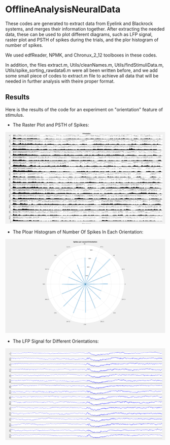 # OfflineAnalysisNeuralData

These codes are generated to extract data from Eyelink and Blackrock systems, and merges their information together.
After extracting the needed data, these can be used to plot different diagrams, such as LFP signal, raster plot and PSTH of spikes during the trials, and the plor histogram of number of spikes. 

We used edfReader, NPMK, and Chronux_2_12 toolboxes in these codes.

In addition, the files extract.m, Utils/cleanNames.m, Utils/findStimuliData.m, Utils/spike_sorting_rawdata6.m were all been written before, and we add some small piece of codes to extract.m file to achieve all data that will be needed in further analysis with theire proper format.

## Results

Here is the results of the code for an experiment on "orientation" feature of stimulus.

* The Raster Plot and PSTH of Spikes:

![LFP Signal - Orientations](https://github.com/saharsamr/OfflineAnalysisNeuralData/blob/master/Some%20Results/Raster.png)

* The Ploar Histogram of Number Of Spikes In Each Orientation:

![LFP Signal - Orientations](https://github.com/saharsamr/OfflineAnalysisNeuralData/blob/master/Some%20Results/Polar.png)

* The LFP Signal for Different Orientations:

![LFP Signal - Orientations](https://github.com/saharsamr/OfflineAnalysisNeuralData/blob/master/Some%20Results/LFP.png)
